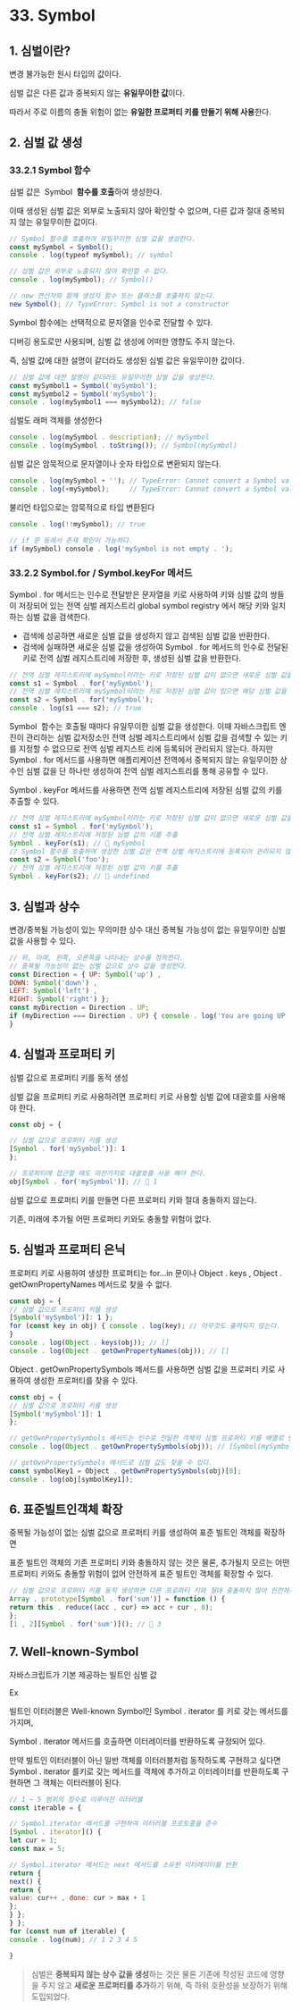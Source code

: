 # 33. Symbol

## 1. 심벌이란?

변경 불가능한 원시 타입의 값이다. 

심벌 값은 다른 값과 중복되지 않는 **유일무이한 값**이다. 

따라서 주로 이름의 충돌 위험이 없는 **유일한 프로퍼티 키를 만들기 위해 사용**한다.

## 2. 심벌 값 생성

### 33.2.1 Symbol 함수

심벌 값은  Symbol  **함수를 호출**하여 생성한다. 

이때 생성된 심벌 값은 외부로 노출되지 않아 확인할 수 없으며, 다른 값과 절대 중복되지 않는 유일무이한 값이다.

```jsx
// Symbol 함수를 호출하여 유일무이한 심벌 값을 생성한다.
const mySymbol = Symbol();
console . log(typeof mySymbol); // symbol

// 심벌 값은 외부로 노출되지 않아 확인할 수 없다.
console . log(mySymbol); // Symbol()

// new 연산자와 함께 생성자 함수 또는 클래스를 호출하지 않는다.
new Symbol(); // TypeError: Symbol is not a constructor
```

Symbol 함수에는 선택적으로 문자열을 인수로 전달할 수 있다. 

디버깅 용도로만 사용되며, 심벌 값 생성에 어떠한 영향도 주지 않는다. 

즉, 심벌 값에 대한 설명이 같더라도 생성된 심벌 값은 유일무이한 값이다.

```jsx
// 심벌 값에 대한 설명이 같더라도 유일무이한 심벌 값을 생성한다.
const mySymbol1 = Symbol('mySymbol');
const mySymbol2 = Symbol('mySymbol');
console . log(mySymbol1 === mySymbol2); // false
```

심벌도 래퍼 객체를 생성한다

```jsx
console . log(mySymbol . description); // mySymbol 
console . log(mySymbol . toString()); // Symbol(mySymbol)
```

심벌 값은 암묵적으로 문자열이나 숫자 타입으로 변환되지 않는다.

```jsx
console . log(mySymbol + ''); // TypeError: Cannot convert a Symbol value to a string 
console . log(+mySymbol);     // TypeError: Cannot convert a Symbol value to a number
```

불리언 타입으로는 암묵적으로 타입 변환된다

```jsx
console . log(!!mySymbol); // true

// if 문 등에서 존재 확인이 가능하다.
if (mySymbol) console . log('mySymbol is not empty . ');
```

### 33.2.2 Symbol.for / Symbol.keyFor 메서드

Symbol . for 메서드는 인수로 전달받은 문자열을 키로 사용하여 키와 심벌 값의 쌍들이 저장되어 있는 전역 심벌 레지스트리 global symbol registry 에서 해당 키와 일치하는 심벌 값을 검색한다.

- 검색에 성공하면 새로운 심벌 값을 생성하지 않고 검색된 심벌 값을 반환한다.
- 검색에 실패하면 새로운 심벌 값을 생성하여 Symbol . for 메서드의 인수로 전달된 키로 전역 심벌 레지스트리에 저장한 후, 생성된 심벌 값을 반환한다.

```jsx
// 전역 심벌 레지스트리에 mySymbol이라는 키로 저장된 심벌 값이 없으면 새로운 심벌 값을 생성
const s1 = Symbol . for('mySymbol');
// 전역 심벌 레지스트리에 mySymbol이라는 키로 저장된 심벌 값이 있으면 해당 심벌 값을 반환
const s2 = Symbol . for('mySymbol');
console . log(s1 === s2); // true
```

Symbol  함수는 호출될 때마다 유일무이한 심벌 값을 생성한다. 이때 자바스크립트 엔진이 관리하는 심벌 값저장소인 전역 심벌 레지스트리에서 심벌 값을 검색할 수 있는 키를 지정할 수 없으므로 전역 심벌 레지스트 리에 등록되어 관리되지 않는다. 하지만 Symbol . for 메서드를 사용하면 애플리케이션 전역에서 중복되지 않는 유일무이한 상수인 심벌 값을 단 하나만 생성하여 전역 심벌 레지스트리를 통해 공유할 수 있다.

Symbol . keyFor 메서드를 사용하면 전역 심벌 레지스트리에 저장된 심벌 값의 키를 추출할 수 있다.

```jsx
// 전역 심벌 레지스트리에 mySymbol이라는 키로 저장된 심벌 값이 없으면 새로운 심벌 값을 생성
const s1 = Symbol . for('mySymbol');
// 전역 심벌 레지스트리에 저장된 심벌 값의 키를 추출
Symbol . keyFor(s1); //  mySymbol
// Symbol 함수를 호출하여 생성한 심벌 값은 전역 심벌 레지스트리에 등록되어 관리되지 않는다.
const s2 = Symbol('foo');
// 전역 심벌 레지스트리에 저장된 심벌 값의 키를 추출 
Symbol . keyFor(s2); //  undefined
```

## 3. 심벌과 상수

변경/중복될 가능성이 있는 무의미한 상수 대신 중복될 가능성이 없는 유일무이한 심벌 값을 사용할 수 있다.

```jsx
// 위, 아래, 왼쪽, 오른쪽을 나타내는 상수를 정의한다.
// 중복될 가능성이 없는 심벌 값으로 상수 값을 생성한다.
const Direction = { UP: Symbol('up') ,
DOWN: Symbol('down') ,
LEFT: Symbol('left') ,
RIGHT: Symbol('right') };
const myDirection = Direction . UP;
if (myDirection === Direction . UP) { console . log('You are going UP . ');
}
```

## 4. 심벌과 프로퍼티 키

심벌 값으로 프로퍼티 키를 동적 생성

심벌 값을 프로퍼티 키로 사용하려면 프로퍼티 키로 사용할 심벌 값에 대괄호를 사용해야 한다. 

```jsx
const obj = {

// 심벌 값으로 프로퍼티 키를 생성
[Symbol . for('mySymbol')]: 1 
};

// 프로퍼티에 접근할 때도 마찬가지로 대괄호를 사용 해야 한다.
obj[Symbol . for('mySymbol')]; //  1
```

심벌 값으로 프로퍼티 키를 만들면 다른 프로퍼티 키와 절대 충돌하지 않는다. 

기존, 미래에 추가될 어떤 프로퍼티 키와도 충돌할 위험이 없다.

## 5. 심벌과 프로퍼티 은닉

프로퍼티 키로 사용하여 생성한 프로퍼티는 for...in 문이나 Object . keys , Object .
getOwnPropertyNames 메서드로 찾을 수 없다. 

```jsx
const obj = {
// 심벌 값으로 프로퍼티 키를 생성
[Symbol('mySymbol')]: 1 };
for (const key in obj) { console . log(key); // 아무것도 출력되지 않는다.
}
console . log(Object . keys(obj)); // [] 
console . log(Object . getOwnPropertyNames(obj)); // []
```

Object . getOwnPropertySymbols 메서드를 사용하면 심벌 값을 프로퍼티 키로 사용하여 생성한 프로퍼티를 찾을 수 있다.

```jsx
const obj = {
// 심벌 값으로 프로퍼티 키를 생성
[Symbol('mySymbol')]: 1 
};

// getOwnPropertySymbols 메서드는 인수로 전달한 객체의 심벌 프로퍼티 키를 배열로 반환한다.
console . log(Object . getOwnPropertySymbols(obj)); // [Symbol(mySymbol)]

// getOwnPropertySymbols 메서드로 심벌 값도 찾을 수 있다.
const symbolKey1 = Object . getOwnPropertySymbols(obj)[0];
console . log(obj[symbolKey1]);
```

## 6. 표준빌트인객체 확장

중복될 가능성이 없는 심벌 값으로 프로퍼티 키를 생성하여 표준 빌트인 객체를 확장하면 

표준 빌트인 객체의 기존 프로퍼티 키와 충돌하지 않는 것은 물론, 추가될지 모르는 어떤 프로퍼티 키와도 충돌할 위험이 없어 안전하게 표준 빌트인 객체를 확장할 수 있다.

```jsx
// 심벌 값으로 프로퍼티 키를 동적 생성하면 다른 프로퍼티 키와 절대 충돌하지 않아 안전하다.
Array . prototype[Symbol . for('sum')] = function () { 
return this . reduce((acc , cur) => acc + cur , 0);
};
[1 , 2][Symbol . for('sum')](); //  3
```

## 7. Well-known-Symbol

자바스크립트가 기본 제공하는 빌트인 심벌 값

Ex

빌트인 이터러블은 Well-known Symbol인 Symbol . iterator 를 키로 갖는 메서드를 가지며, 

Symbol . iterator 메서드를 호출하면 이터레이터를 반환하도록 규정되어 있다. 

만약 빌트인 이터러블이 아닌 일반 객체를 이터러블처럼 동작하도록 구현하고 싶다면 Symbol . iterator 를키로 갖는 메서드를 객체에 추가하고 이터레이터를 반환하도록 구현하면 그 객체는 이터러블이 된다.

```jsx
// 1 ~ 5 범위의 정수로 이루어진 이터러블
const iterable = {

// Symbol.iterator 메서드를 구현하여 이터러블 프로토콜을 준수
[Symbol . iterator]() { 
let cur = 1;
const max = 5;

// Symbol.iterator 메서드는 next 메서드를 소유한 이터레이터를 반환
return { 
next() { 
return { 
value: cur++ , done: cur > max + 1 
};
} };
} };
for (const num of iterable) { 
console . log(num); // 1 2 3 4 5

}
```

> 심벌은 **중복되지 않는 상수 값을 생성**하는 것은 물론 기존에 작성된 코드에 영향을 주지 않고 **새로운 프로퍼티를 추가**하기 위해, 즉 하위 호환성을 보장하기 위해 도입되었다.
>
